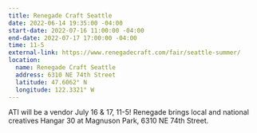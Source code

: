 ```yaml
---
title: Renegade Craft Seattle
date: 2022-06-14 19:35:00 -04:00
start-date: 2022-07-16 11:00:00 -04:00
end-date: 2022-07-17 17:00:00 -04:00
time: 11-5
external-link: https://www.renegadecraft.com/fair/seattle-summer/
location:
  name: Renegade Craft Seattle
  address: 6310 NE 74th Street
  latitude: 47.6062° N
  longitude: 122.3321° W
---
```


ATI will be a vendor July 16 & 17, 11-5! Renegade brings local and national creatives Hangar 30 at Magnuson Park, 6310 NE 74th Street.